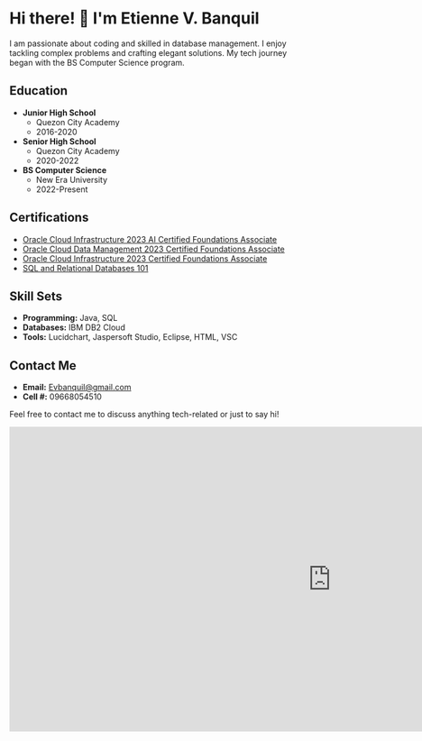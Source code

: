 # Hi there! 👋 I'm Etienne V. Banquil

I am passionate about coding and skilled in database management. I enjoy tackling complex problems and crafting elegant solutions. My tech journey began with the BS Computer Science program.

## Education
- **Junior High School**
  - Quezon City Academy
  - 2016-2020
- **Senior High School**
  - Quezon City Academy
  - 2020-2022
- **BS Computer Science**
  - New Era University
  - 2022-Present

## Certifications
- [Oracle Cloud Infrastructure 2023 AI Certified Foundations Associate](https://catalog-education.oracle.com/pls/certview/sharebadge?id=E0EB6E0776BE20FA5952CB929CAEEA6DE34297CA77F320C5022D19203DCF0E73)
- [Oracle Cloud Data Management 2023 Certified Foundations Associate](https://catalog-education.oracle.com/pls/certview/sharebadge?id=21AA2DF8BD543BE73D5148EC5EAF23EFF3C77CE8F7EBC09CCA6F7763294A5EFC)
- [Oracle Cloud Infrastructure 2023 Certified Foundations Associate](https://catalog-education.oracle.com/pls/certview/sharebadge?id=562964C5F91EE78BAEA2CFE7F19DB4B551740943ED5D701FF578B611DEDC9D55)
- [SQL and Relational Databases 101](https://courses.cognitiveclass.ai/certificates/ee3cf2ce6b12404da4f47831cd9496f9)

## Skill Sets
- **Programming:** Java, SQL
- **Databases:** IBM DB2 Cloud
- **Tools:** Lucidchart, Jaspersoft Studio, Eclipse, HTML, VSC

## Contact Me
- **Email:** Evbanquil@gmail.com
- **Cell #:** 09668054510

Feel free to contact me to discuss anything tech-related or just to say hi!

[certification_link1]: #your_certification_link1
[certification_link2]: #your_certification_link2
[certification_link3]: #your_certification_link3
[certification_link4]: #your_certification_link4
[linkedin_profile_link]: #your_linkedin_profile_link

<iframe title="LecAss5.2" width="1140" height="541.25" src="https://app.powerbi.com/reportEmbed?reportId=6443d0d9-890f-4833-bccd-c38d72704b0a&autoAuth=true&ctid=1f982a31-2757-47db-99bd-779e54f6229f" frameborder="0" allowFullScreen="true"></iframe>


